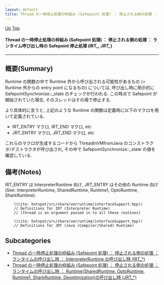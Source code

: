 ```yaml
---
layout: default
title: Thread の一時停止処理の枠組み (Safepoint 処理) ： 停止される側の処理 ： ランタイム呼び出し時の Safepoint 停止処理 (IRT_*, JRT_*)  
---
```

[Up](noadKcOM5n.html) [Top](../index.html)

#### Thread の一時停止処理の枠組み (Safepoint 処理) ： 停止される側の処理 ： ランタイム呼び出し時の Safepoint 停止処理 (IRT_*, JRT_*)  

--- 
## 概要(Summary)
Runtime の関数の中で
Runtime 外から呼び出される可能性があるもの (= Runtime 外からの entry point になるもの) については,
呼び出し時に明示的に SafepointSynchronize::_state のチェックが行われる.
この時点で Safepoint が開始されていた場合, そのスレッドはその場で停止する.

より具体的に言うと, 上記のような Runtime の関数は定義時に以下のマクロを用いて定義されている.

  * IRT_ENTRY マクロ, IRT_END マクロ, etc
  * JRT_ENTRY マクロ, JRT_END マクロ, etc

これらのマクロが生成するコードから ThreadInVMfromJava のコンストラクタ/デストラクタが呼び出され,
その中で SafepointSynchronize::_state の値を確認している.

## 備考(Notes)
IRT_ENTRY は InterpreterRuntime 向け, JRT_ENTRY はその他の Runtime 向け
(See: InterpreterRuntime, SharedRuntime, Runtime1, OptoRuntime, SharkRuntime).


```
    ((cite: hotspot/src/share/vm/runtime/interfaceSupport.hpp))
    // Definitions for IRT (Interpreter Runtime)
    // (thread is an argument passed in to all these routines)
```


```
    ((cite: hotspot/src/share/vm/runtime/interfaceSupport.hpp))
    // Definitions for JRT (Java (Compiler/Shared) Runtime)
```




## Subcategories
* [Thread の一時停止処理の枠組み (Safepoint 処理) ： 停止される側の処理 ： ランタイムの呼び出し時 ： InterpreterRuntime の呼び出し時 (IRT_*)  ](no7882haw.html)
* [Thread の一時停止処理の枠組み (Safepoint 処理) ： 停止される側の処理 ： ランタイムの呼び出し時 ： Runtime(SharedRuntime, OptoRuntime, Runtime1, SharkRuntime, Deoptimization)の呼び出し時 (JRT_*)](nofd1kF6zB.html)



